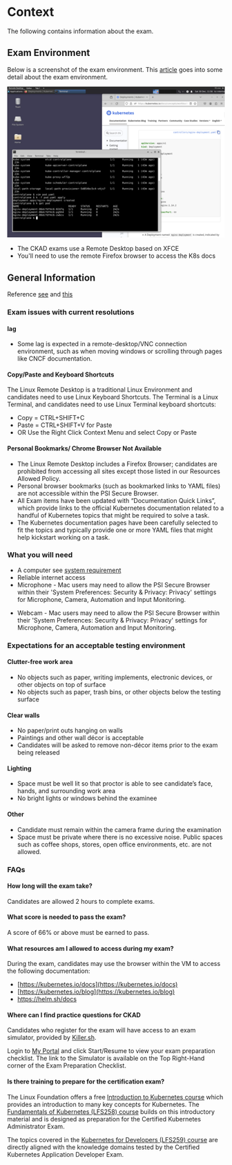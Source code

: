# Context

The following contains information about the exam.

## Exam Environment

Below is a screenshot of the exam environment. This [article](https://itnext.io/cks-cka-ckad-changed-terminal-to-remote-desktop-157a26c1d5e) goes into some detail about the exam environment.

![remote desktop example](img/remote-desktop.png)

* The CKAD exams use a Remote Desktop based on XFCE
* You'll need to use the remote Firefox browser to access the K8s docs

## General Information

Reference [see](https://training.linuxfoundation.org/blog/update-on-certification-exam-proctoring-migration/?utm_source=lftraining&utm_medium=twitter&utm_campaign=blog) and [this](https://docs.linuxfoundation.org/tc-docs/certification/faq-cka-ckad-cks)

### Exam issues with current resolutions

#### lag

* Some lag is expected in a remote-desktop/VNC connection environment, such as when moving windows or scrolling through pages like CNCF documentation.

#### Copy/Paste and Keyboard Shortcuts

The Linux Remote Desktop is a traditional Linux Environment and candidates need to use Linux Keyboard Shortcuts. The Terminal is a Linux Terminal, and candidates need to use Linux Terminal keyboard shortcuts:
* Copy = CTRL+SHIFT+C
* Paste = CTRL+SHIFT+V for Paste
* OR Use the Right Click Context Menu and select Copy or Paste

#### Personal Bookmarks/ Chrome Browser Not Available

* The Linux Remote Desktop includes a Firefox Browser; candidates are prohibited from accessing all sites except those listed in our Resources Allowed Policy.
* Personal browser bookmarks (such as bookmarked links to YAML files) are not accessible within the PSI Secure Browser.
* All Exam items have been updated with “Documentation Quick Links”, which provide links to the official Kubernetes documentation related to a handful of Kubernetes topics that might be required to solve a task.
* The Kubernetes documentation pages have been carefully selected to fit the topics and typically provide one or more YAML files that might help kickstart working on a task.

### What you will need

* A computer see [system requirement](https://helpdesk.psionline.com/hc/en-gb/articles/4409608794260--PSI-Bridge-FAQ-System-Requirements)
* Reliable internet access
* Microphone - Mac users may need to allow the PSI Secure Browser within their 'System Preferences: Security & Privacy: Privacy' settings for Microphone, Camera, Automation and Input Monitoring.
<!-- DEVTODO  figure out how to check this ahead of time -->
* Webcam - Mac users may need to allow the PSI Secure Browser within their 'System Preferences: Security & Privacy: Privacy' settings for Microphone, Camera, Automation and Input Monitoring.

### Expectations for an acceptable testing environment

#### Clutter-free work area

* No objects such as paper, writing implements, electronic devices, or other objects on top of surface
* No objects such as paper, trash bins, or other objects below the testing surface

#### Clear walls

* No paper/print outs hanging on walls
* Paintings and other wall décor is acceptable
* Candidates will be asked to remove non-décor items prior to the exam being released

#### Lighting

* Space must be well lit so that proctor is able to see candidate’s face, hands, and surrounding work area
* No bright lights or windows behind the examinee

#### Other

* Candidate must remain within the camera frame during the examination
* Space must be private where there is no excessive noise. Public spaces such as coffee shops, stores, open office environments, etc. are not allowed.

### FAQs

#### How long will the exam take?

Candidates are allowed 2 hours to complete exams.

#### What score is needed to pass the exam?

A score of 66% or above must be earned to pass.

#### What resources am I allowed to access during my exam?

During the exam, candidates may use the browser within the VM to access the following documentation:

* [https://kubernetes.io/docs](https://kubernetes.io/docs)
* [https://kubernetes.io/blog](https://kubernetes.io/blog) 
* [https://helm.sh/docs ](https://helm.sh/docs)

#### Where can I find practice questions for CKAD

Candidates who register for the exam will have access to an exam simulator, provided by [Killer.sh](https://killer.sh/).  

Login to [My Portal](https://trainingportal.linuxfoundation.org/) and click Start/Resume to view your exam preparation checklist. The link to the Simulator is available on the Top Right-Hand corner of the Exam Preparation Checklist.

#### Is there training to prepare for the certification exam?

The Linux Foundation offers a free [Introduction to Kubernetes course](https://training.linuxfoundation.org/linux-courses/system-administration-training/introduction-to-kubernetes) which provides an introduction to many key concepts for Kubernetes. The [Fundamentals of Kubernetes (LFS258) course](https://training.linuxfoundation.org/linux-courses/system-administration-training/kubernetes-fundamentals) builds on this introductory material and is designed as preparation for the Certified Kubernetes Administrator Exam. 

The topics covered in the [Kubernetes for Developers (LFS259) course](https://training.linuxfoundation.org/training/kubernetes-for-developers/) are directly aligned with the knowledge domains tested by the Certified Kubernetes Application Developer Exam.



